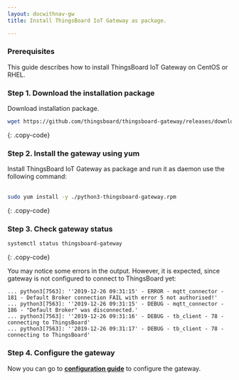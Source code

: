 ```yaml
---
layout: docwithnav-gw
title: Install ThingsBoard IoT Gateway as package.

---
```



### Prerequisites

This guide describes how to install ThingsBoard IoT Gateway on CentOS or RHEL.

### Step 1. Download the installation package

Download installation package.

```bash
wget https://github.com/thingsboard/thingsboard-gateway/releases/download/2.0/python3-thingsboard-gateway.rpm
```
{: .copy-code}

### Step 2. Install the gateway using yum

Install ThingsBoard IoT Gateway as package and run it as daemon use the following command:<br><br>

```bash
sudo yum install -y ./python3-thingsboard-gateway.rpm
```
{: .copy-code}  

### Step 3. Check gateway status 

```bash
systemctl status thingsboard-gateway
```
{: .copy-code}

You may notice some errors in the output. However, it is expected, since gateway is not configured to connect to ThingsBoard yet:

```text
... python3[7563]: ''2019-12-26 09:31:15' - ERROR - mqtt_connector - 181 - Default Broker connection FAIL with error 5 not authorised!'
... python3[7563]: ''2019-12-26 09:31:15' - DEBUG - mqtt_connector - 186 - "Default Broker" was disconnected.'
... python3[7563]: ''2019-12-26 09:31:16' - DEBUG - tb_client - 78 - connecting to ThingsBoard'
... python3[7563]: ''2019-12-26 09:31:17' - DEBUG - tb_client - 78 - connecting to ThingsBoard'
```

### Step 4. Configure the gateway 

Now you can go to [**configuration guide**](/docs/iot-gateway/configuration/) to configure the gateway.
